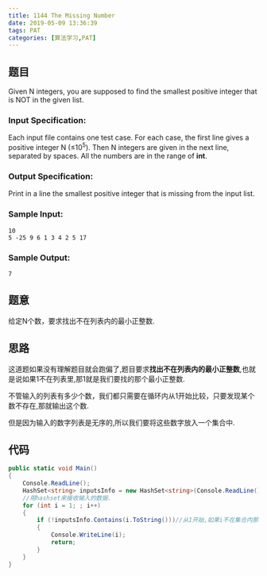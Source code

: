 ```yaml
---
title: 1144 The Missing Number
date: 2019-05-09 13:36:39
tags: PAT
categories: [算法学习,PAT]
---
```


## 题目

Given N integers, you are supposed to find the smallest positive integer that is NOT in the given list.

### Input Specification:

Each input file contains one test case. For each case, the first line gives a positive integer N (≤10<sup>5</sup>). Then N integers are given in the next line, separated by spaces. All the numbers are in the range of **int**.

### Output Specification:

Print in a line the smallest positive integer that is missing from the input list.

### Sample Input:

```in
10
5 -25 9 6 1 3 4 2 5 17
```

### Sample Output:

```out
7
```

<!-- more -->

## 题意

给定N个数，要求找出不在列表内的最小正整数.

## 思路

这道题如果没有理解题目就会跑偏了,题目要求**找出不在列表内的最小正整数**,也就是说如果1不在列表里,那1就是我们要找的那个最小正整数.

不管输入的列表有多少个数，我们都只需要在循环内从1开始比较，只要发现某个数不存在,那就输出这个数.

但是因为输入的数字列表是无序的,所以我们要将这些数字放入一个集合中.

## 代码

```c#
public static void Main()
{
    Console.ReadLine();
    HashSet<string> inputsInfo = new HashSet<string>(Console.ReadLine().Split());
    //用hashset来接收输入的数据.
    for (int i = 1; ; i++)
    {
        if (!inputsInfo.Contains(i.ToString()))//从1开始,如果i不在集合内那就是要找的数.
        {
            Console.WriteLine(i);
            return;
        }
    }
}
```









